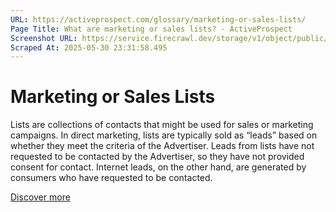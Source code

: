 ```yaml
---
URL: https://activeprospect.com/glossary/marketing-or-sales-lists/
Page Title: What are marketing or sales lists? - ActiveProspect
Screenshot URL: https://service.firecrawl.dev/storage/v1/object/public/media/screenshot-00755f3d-b94b-4811-a05b-74bd507ee33e.png
Scraped At: 2025-05-30 23:31:58.495
---
```

# Marketing or Sales Lists

Lists are collections of contacts that might be used for sales or marketing campaigns. In direct marketing, lists are typically sold as “leads” based on whether they meet the criteria of the Advertiser. Leads from lists have not requested to be contacted by the Advertiser, so they have not provided consent for contact. Internet leads, on the other hand, are generated by consumers who have requested to be contacted.

[Discover more](https://activeprospect.com/blog/sales-leads-vs-marketing-leads/)

